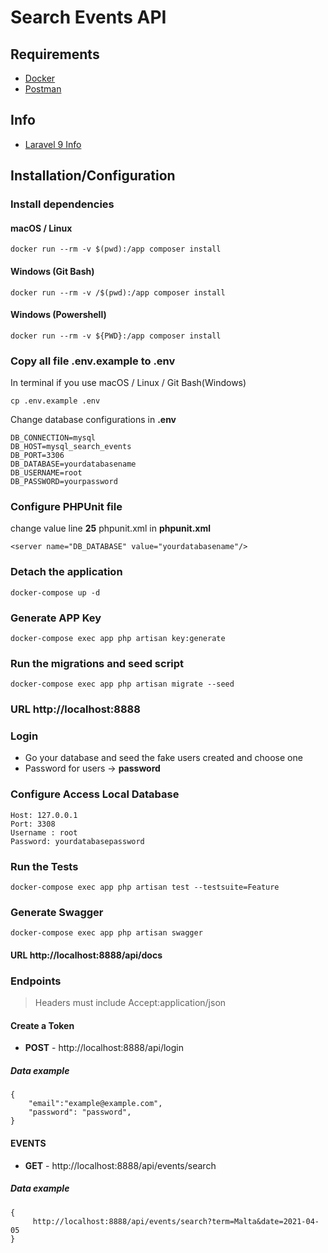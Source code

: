 # Search Events API

## Requirements

- [Docker](https://www.docker.com/products/docker-desktop)
- [Postman](https://www.postman.com/downloads/)

## Info

- [Laravel 9 Info](https://laravel.com/docs/9.x/installation)

## Installation/Configuration

### Install dependencies

#### macOS / Linux

```
docker run --rm -v $(pwd):/app composer install
```

#### Windows (Git Bash)

```
docker run --rm -v /$(pwd):/app composer install
```

#### Windows (Powershell)

```
docker run --rm -v ${PWD}:/app composer install
```

### Copy all file .env.example to .env

In terminal if you use macOS / Linux / Git Bash(Windows)

```
cp .env.example .env
```

Change database configurations in **.env**

```
DB_CONNECTION=mysql
DB_HOST=mysql_search_events
DB_PORT=3306
DB_DATABASE=yourdatabasename
DB_USERNAME=root
DB_PASSWORD=yourpassword
```

### Configure PHPUnit file

change value line **25** phpunit.xml in **phpunit.xml**

```
<server name="DB_DATABASE" value="yourdatabasename"/>
```

### Detach the application

```
docker-compose up -d
```

### Generate APP Key

```
docker-compose exec app php artisan key:generate
```

### Run the migrations and seed script

```
docker-compose exec app php artisan migrate --seed
```

### URL http://localhost:8888

### Login

- Go your database and seed the fake users created and choose one
- Password for users -> **password**

### Configure Access Local Database

```
Host: 127.0.0.1
Port: 3308
Username : root
Password: yourdatabasepassword
```

### Run the Tests

```
docker-compose exec app php artisan test --testsuite=Feature
```

### Generate Swagger

```
docker-compose exec app php artisan swagger
```

#### URL http://localhost:8888/api/docs

### Endpoints

> Headers must include Accept:application/json

#### Create a Token

- **POST** - http://localhost:8888/api/login

##### Data example

````
{
    "email":"example@example.com",
    "password": "password",
}
````

#### EVENTS

- **GET** - http://localhost:8888/api/events/search

##### Data example

````
{
     http://localhost:8888/api/events/search?term=Malta&date=2021-04-05
}
````

